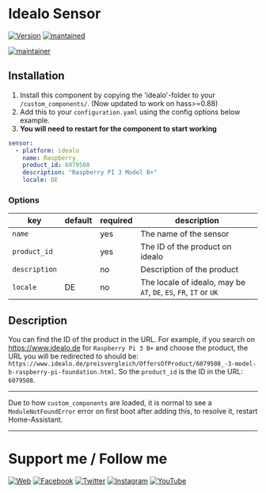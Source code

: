 # Idealo Sensor

[![Version](https://img.shields.io/badge/version-0.0.1-green.svg?style=for-the-badge)](#) [![mantained](https://img.shields.io/maintenance/yes/2018.svg?style=for-the-badge)](#)

[![maintainer](https://img.shields.io/badge/maintainer-Goran%20Zunic%20%40panbachi-blue.svg?style=for-the-badge)](https://www.panbachi.de)

## Installation
1. Install this component by copying the 'idealo'-folder to your `/custom_components/`. (Now updated to work on hass>=0.88)
2. Add this to your `configuration.yaml` using the config options below example.
3. **You will need to restart for the component to start working**

```yaml
sensor:
  - platform: idealo
    name: Raspberry
    product_id: 6079508
    description: "Raspberry PI 3 Model B+"
    locale: DE
```

### Options
| key           | default | required | description
|---------------|---------|----------|---
| `name`        |         | yes      | The name of the sensor
| `product_id`  |         | yes      | The ID of the product on idealo
| `description` |         | no       | Description of the product
| `locale`      | DE      | no       | The locale of idealo, may be `AT`, `DE`, `ES`, `FR`, `IT` or `UK` 

## Description
You can find the ID of the product in the URL. For example, if you search on https://www.idealo.de for 
`Raspberry Pi 3 B+` and choose the product, the URL you will be redirected to should be: 
`https://www.idealo.de/preisvergleich/OffersOfProduct/6079508_-3-model-b-raspberry-pi-foundation.html`. So the 
`product_id` is the ID in the URL: `6079508`.   

***

Due to how `custom_components` are loaded, it is normal to see a `ModuleNotFoundError` error on first boot after adding 
this, to resolve it, restart Home-Assistant.

***

# Support me / Follow me
[![Web](https://img.shields.io/badge/www-panbachi.de-blue.svg?style=flat-square&colorB=3d72a8&colorA=333333)](https://www.panbachi.de)
[![Facebook](https://img.shields.io/badge/-%40panbachi.de-blue.svg?style=flat-square&logo=facebook&colorB=3B5998&colorA=eee)](https://www.facebook.com/panbachi.de/)
[![Twitter](https://img.shields.io/badge/-%40panbachi-blue.svg?style=flat-square&logo=twitter&colorB=1DA1F2&colorA=eee)](https://twitter.com/panbachi)
[![Instagram](https://img.shields.io/badge/-%40panbachi.de-blue.svg?style=flat-square&logo=instagram&colorB=E4405F&colorA=eee)](http://instagram.com/panbachi.de)
[![YouTube](https://img.shields.io/badge/-%40panbachi-blue.svg?style=flat-square&logo=youtube&colorB=FF0000&colorA=eee)](https://www.youtube.com/channel/UCO7f2L7ZsDCpOtRfKnPqNow)
